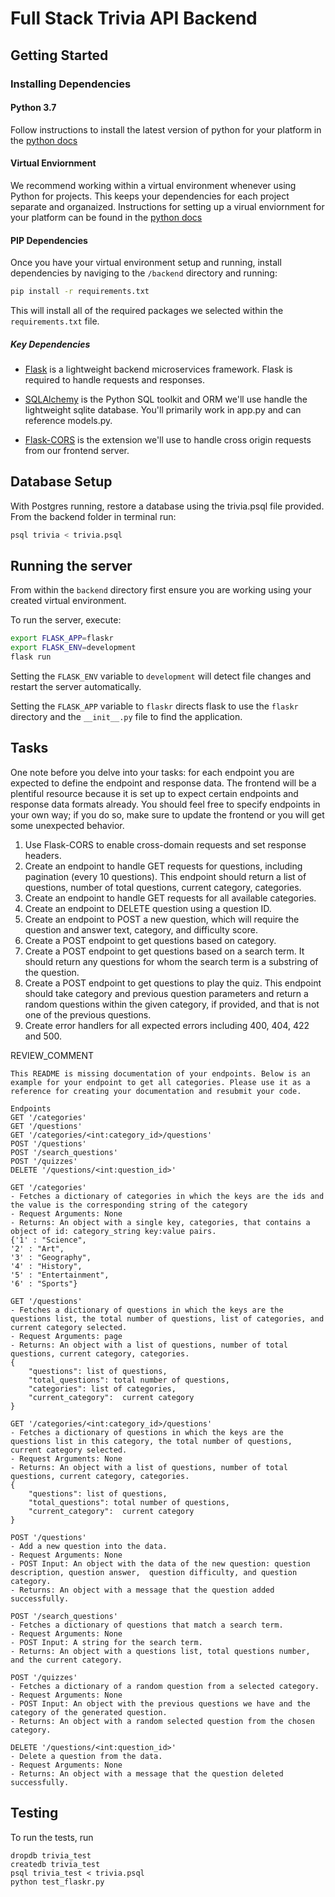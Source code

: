 # Full Stack Trivia API Backend

## Getting Started

### Installing Dependencies

#### Python 3.7

Follow instructions to install the latest version of python for your platform in the [python docs](https://docs.python.org/3/using/unix.html#getting-and-installing-the-latest-version-of-python)

#### Virtual Enviornment

We recommend working within a virtual environment whenever using Python for projects. This keeps your dependencies for each project separate and organaized. Instructions for setting up a virual enviornment for your platform can be found in the [python docs](https://packaging.python.org/guides/installing-using-pip-and-virtual-environments/)

#### PIP Dependencies

Once you have your virtual environment setup and running, install dependencies by naviging to the `/backend` directory and running:

```bash
pip install -r requirements.txt
```

This will install all of the required packages we selected within the `requirements.txt` file.

##### Key Dependencies

- [Flask](http://flask.pocoo.org/) is a lightweight backend microservices framework. Flask is required to handle requests and responses.

- [SQLAlchemy](https://www.sqlalchemy.org/) is the Python SQL toolkit and ORM we'll use handle the lightweight sqlite database. You'll primarily work in app.py and can reference models.py.

- [Flask-CORS](https://flask-cors.readthedocs.io/en/latest/#) is the extension we'll use to handle cross origin requests from our frontend server.

## Database Setup

With Postgres running, restore a database using the trivia.psql file provided. From the backend folder in terminal run:

```bash
psql trivia < trivia.psql
```

## Running the server

From within the `backend` directory first ensure you are working using your created virtual environment.

To run the server, execute:

```bash
export FLASK_APP=flaskr
export FLASK_ENV=development
flask run
```

Setting the `FLASK_ENV` variable to `development` will detect file changes and restart the server automatically.

Setting the `FLASK_APP` variable to `flaskr` directs flask to use the `flaskr` directory and the `__init__.py` file to find the application.

## Tasks

One note before you delve into your tasks: for each endpoint you are expected to define the endpoint and response data. The frontend will be a plentiful resource because it is set up to expect certain endpoints and response data formats already. You should feel free to specify endpoints in your own way; if you do so, make sure to update the frontend or you will get some unexpected behavior.

1. Use Flask-CORS to enable cross-domain requests and set response headers.
2. Create an endpoint to handle GET requests for questions, including pagination (every 10 questions). This endpoint should return a list of questions, number of total questions, current category, categories.
3. Create an endpoint to handle GET requests for all available categories.
4. Create an endpoint to DELETE question using a question ID.
5. Create an endpoint to POST a new question, which will require the question and answer text, category, and difficulty score.
6. Create a POST endpoint to get questions based on category.
7. Create a POST endpoint to get questions based on a search term. It should return any questions for whom the search term is a substring of the question.
8. Create a POST endpoint to get questions to play the quiz. This endpoint should take category and previous question parameters and return a random questions within the given category, if provided, and that is not one of the previous questions.
9. Create error handlers for all expected errors including 400, 404, 422 and 500.

REVIEW_COMMENT

```
This README is missing documentation of your endpoints. Below is an example for your endpoint to get all categories. Please use it as a reference for creating your documentation and resubmit your code.

Endpoints
GET '/categories'
GET '/questions'
GET '/categories/<int:category_id>/questions'
POST '/questions'
POST '/search_questions'
POST '/quizzes'
DELETE '/questions/<int:question_id>'

GET '/categories'
- Fetches a dictionary of categories in which the keys are the ids and the value is the corresponding string of the category
- Request Arguments: None
- Returns: An object with a single key, categories, that contains a object of id: category_string key:value pairs.
{'1' : "Science",
'2' : "Art",
'3' : "Geography",
'4' : "History",
'5' : "Entertainment",
'6' : "Sports"}

GET '/questions'
- Fetches a dictionary of questions in which the keys are the questions list, the total number of questions, list of categories, and current category selected.
- Request Arguments: page
- Returns: An object with a list of questions, number of total questions, current category, categories.
{
    "questions": list of questions,
    "total_questions": total number of questions,
    "categories": list of categories,
    "current_category":  current category
}

GET '/categories/<int:category_id>/questions'
- Fetches a dictionary of questions in which the keys are the questions list in this category, the total number of questions, current category selected.
- Request Arguments: None
- Returns: An object with a list of questions, number of total questions, current category, categories.
{
    "questions": list of questions,
    "total_questions": total number of questions,
    "current_category":  current category
}

POST '/questions'
- Add a new question into the data.
- Request Arguments: None
- POST Input: An object with the data of the new question: question description, question answer,  question difficulty, and question category.
- Returns: An object with a message that the question added successfully.

POST '/search_questions'
- Fetches a dictionary of questions that match a search term.
- Request Arguments: None
- POST Input: A string for the search term.
- Returns: An object with a questions list, total questions number, and the current category.

POST '/quizzes'
- Fetches a dictionary of a random question from a selected category.
- Request Arguments: None
- POST Input: An object with the previous questions we have and the category of the generated question.
- Returns: An object with a random selected question from the chosen category.

DELETE '/questions/<int:question_id>'
- Delete a question from the data.
- Request Arguments: None
- Returns: An object with a message that the question deleted successfully.

```

## Testing

To run the tests, run

```
dropdb trivia_test
createdb trivia_test
psql trivia_test < trivia.psql
python test_flaskr.py
```
